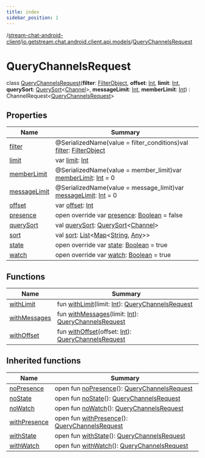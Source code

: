 ```yaml
---
title: index
sidebar_position: 1
---
```

/[stream-chat-android-client](../../index.md)/[io.getstream.chat.android.client.api.models](../index.md)/[QueryChannelsRequest](index.md)  
  
  
  
# QueryChannelsRequest  
class [QueryChannelsRequest](index.md)(**filter**: [FilterObject](../FilterObject/index.md), **offset**: [Int](https://kotlinlang.org/api/latest/jvm/stdlib/kotlin/-int/index.html), **limit**: [Int](https://kotlinlang.org/api/latest/jvm/stdlib/kotlin/-int/index.html), **querySort**: [QuerySort](../QuerySort/index.md)&lt;[Channel](../../io.getstream.chat.android.client.models/Channel/index.md)&gt;, **messageLimit**: [Int](https://kotlinlang.org/api/latest/jvm/stdlib/kotlin/-int/index.html), **memberLimit**: [Int](https://kotlinlang.org/api/latest/jvm/stdlib/kotlin/-int/index.html)) : ChannelRequest&lt;[QueryChannelsRequest](index.md)&gt;   
  
## Properties  
  
|  Name |  Summary | 
|---|---|
| <a name="io.getstream.chat.android.client.api.models/QueryChannelsRequest/filter/#/PointingToDeclaration/"></a>[filter](filter.md)| <a name="io.getstream.chat.android.client.api.models/QueryChannelsRequest/filter/#/PointingToDeclaration/"></a>@SerializedName(value = filter_conditions)val [filter](filter.md): [FilterObject](../FilterObject/index.md)|
| <a name="io.getstream.chat.android.client.api.models/QueryChannelsRequest/limit/#/PointingToDeclaration/"></a>[limit](limit.md)| <a name="io.getstream.chat.android.client.api.models/QueryChannelsRequest/limit/#/PointingToDeclaration/"></a>var [limit](limit.md): [Int](https://kotlinlang.org/api/latest/jvm/stdlib/kotlin/-int/index.html)|
| <a name="io.getstream.chat.android.client.api.models/QueryChannelsRequest/memberLimit/#/PointingToDeclaration/"></a>[memberLimit](memberLimit.md)| <a name="io.getstream.chat.android.client.api.models/QueryChannelsRequest/memberLimit/#/PointingToDeclaration/"></a>@SerializedName(value = member_limit)var [memberLimit](memberLimit.md): [Int](https://kotlinlang.org/api/latest/jvm/stdlib/kotlin/-int/index.html) = 0|
| <a name="io.getstream.chat.android.client.api.models/QueryChannelsRequest/messageLimit/#/PointingToDeclaration/"></a>[messageLimit](messageLimit.md)| <a name="io.getstream.chat.android.client.api.models/QueryChannelsRequest/messageLimit/#/PointingToDeclaration/"></a>@SerializedName(value = message_limit)var [messageLimit](messageLimit.md): [Int](https://kotlinlang.org/api/latest/jvm/stdlib/kotlin/-int/index.html) = 0|
| <a name="io.getstream.chat.android.client.api.models/QueryChannelsRequest/offset/#/PointingToDeclaration/"></a>[offset](offset.md)| <a name="io.getstream.chat.android.client.api.models/QueryChannelsRequest/offset/#/PointingToDeclaration/"></a>var [offset](offset.md): [Int](https://kotlinlang.org/api/latest/jvm/stdlib/kotlin/-int/index.html)|
| <a name="io.getstream.chat.android.client.api.models/QueryChannelsRequest/presence/#/PointingToDeclaration/"></a>[presence](presence.md)| <a name="io.getstream.chat.android.client.api.models/QueryChannelsRequest/presence/#/PointingToDeclaration/"></a>open override var [presence](presence.md): [Boolean](https://kotlinlang.org/api/latest/jvm/stdlib/kotlin/-boolean/index.html) = false|
| <a name="io.getstream.chat.android.client.api.models/QueryChannelsRequest/querySort/#/PointingToDeclaration/"></a>[querySort](querySort.md)| <a name="io.getstream.chat.android.client.api.models/QueryChannelsRequest/querySort/#/PointingToDeclaration/"></a>val [querySort](querySort.md): [QuerySort](../QuerySort/index.md)&lt;[Channel](../../io.getstream.chat.android.client.models/Channel/index.md)&gt;|
| <a name="io.getstream.chat.android.client.api.models/QueryChannelsRequest/sort/#/PointingToDeclaration/"></a>[sort](sort.md)| <a name="io.getstream.chat.android.client.api.models/QueryChannelsRequest/sort/#/PointingToDeclaration/"></a>val [sort](sort.md): [List](https://kotlinlang.org/api/latest/jvm/stdlib/kotlin.collections/-list/index.html)&lt;[Map](https://kotlinlang.org/api/latest/jvm/stdlib/kotlin.collections/-map/index.html)&lt;[String](https://kotlinlang.org/api/latest/jvm/stdlib/kotlin/-string/index.html), [Any](https://kotlinlang.org/api/latest/jvm/stdlib/kotlin/-any/index.html)&gt;&gt;|
| <a name="io.getstream.chat.android.client.api.models/QueryChannelsRequest/state/#/PointingToDeclaration/"></a>[state](state.md)| <a name="io.getstream.chat.android.client.api.models/QueryChannelsRequest/state/#/PointingToDeclaration/"></a>open override var [state](state.md): [Boolean](https://kotlinlang.org/api/latest/jvm/stdlib/kotlin/-boolean/index.html) = true|
| <a name="io.getstream.chat.android.client.api.models/QueryChannelsRequest/watch/#/PointingToDeclaration/"></a>[watch](watch.md)| <a name="io.getstream.chat.android.client.api.models/QueryChannelsRequest/watch/#/PointingToDeclaration/"></a>open override var [watch](watch.md): [Boolean](https://kotlinlang.org/api/latest/jvm/stdlib/kotlin/-boolean/index.html) = true|
  
  
## Functions  
  
|  Name |  Summary | 
|---|---|
| <a name="io.getstream.chat.android.client.api.models/QueryChannelsRequest/withLimit/#kotlin.Int/PointingToDeclaration/"></a>[withLimit](withLimit.md)| <a name="io.getstream.chat.android.client.api.models/QueryChannelsRequest/withLimit/#kotlin.Int/PointingToDeclaration/"></a>fun [withLimit](withLimit.md)(limit: [Int](https://kotlinlang.org/api/latest/jvm/stdlib/kotlin/-int/index.html)): [QueryChannelsRequest](index.md)|
| <a name="io.getstream.chat.android.client.api.models/QueryChannelsRequest/withMessages/#kotlin.Int/PointingToDeclaration/"></a>[withMessages](withMessages.md)| <a name="io.getstream.chat.android.client.api.models/QueryChannelsRequest/withMessages/#kotlin.Int/PointingToDeclaration/"></a>fun [withMessages](withMessages.md)(limit: [Int](https://kotlinlang.org/api/latest/jvm/stdlib/kotlin/-int/index.html)): [QueryChannelsRequest](index.md)|
| <a name="io.getstream.chat.android.client.api.models/QueryChannelsRequest/withOffset/#kotlin.Int/PointingToDeclaration/"></a>[withOffset](withOffset.md)| <a name="io.getstream.chat.android.client.api.models/QueryChannelsRequest/withOffset/#kotlin.Int/PointingToDeclaration/"></a>fun [withOffset](withOffset.md)(offset: [Int](https://kotlinlang.org/api/latest/jvm/stdlib/kotlin/-int/index.html)): [QueryChannelsRequest](index.md)|
  
  
## Inherited functions  
  
|  Name |  Summary | 
|---|---|
| <a name="io.getstream.chat.android.client.api.models/ChannelRequest/noPresence/#/PointingToDeclaration/"></a>[noPresence](../WatchChannelRequest/index.md#1585137569%2FFunctions%2F-423410878)| <a name="io.getstream.chat.android.client.api.models/ChannelRequest/noPresence/#/PointingToDeclaration/"></a>open fun [noPresence](../WatchChannelRequest/index.md#1585137569%2FFunctions%2F-423410878)(): [QueryChannelsRequest](index.md)|
| <a name="io.getstream.chat.android.client.api.models/ChannelRequest/noState/#/PointingToDeclaration/"></a>[noState](../WatchChannelRequest/index.md#1393237037%2FFunctions%2F-423410878)| <a name="io.getstream.chat.android.client.api.models/ChannelRequest/noState/#/PointingToDeclaration/"></a>open fun [noState](../WatchChannelRequest/index.md#1393237037%2FFunctions%2F-423410878)(): [QueryChannelsRequest](index.md)|
| <a name="io.getstream.chat.android.client.api.models/ChannelRequest/noWatch/#/PointingToDeclaration/"></a>[noWatch](../WatchChannelRequest/index.md#1534934447%2FFunctions%2F-423410878)| <a name="io.getstream.chat.android.client.api.models/ChannelRequest/noWatch/#/PointingToDeclaration/"></a>open fun [noWatch](../WatchChannelRequest/index.md#1534934447%2FFunctions%2F-423410878)(): [QueryChannelsRequest](index.md)|
| <a name="io.getstream.chat.android.client.api.models/ChannelRequest/withPresence/#/PointingToDeclaration/"></a>[withPresence](../WatchChannelRequest/index.md#-1504229060%2FFunctions%2F-423410878)| <a name="io.getstream.chat.android.client.api.models/ChannelRequest/withPresence/#/PointingToDeclaration/"></a>open fun [withPresence](../WatchChannelRequest/index.md#-1504229060%2FFunctions%2F-423410878)(): [QueryChannelsRequest](index.md)|
| <a name="io.getstream.chat.android.client.api.models/ChannelRequest/withState/#/PointingToDeclaration/"></a>[withState](../WatchChannelRequest/index.md#-2127497102%2FFunctions%2F-423410878)| <a name="io.getstream.chat.android.client.api.models/ChannelRequest/withState/#/PointingToDeclaration/"></a>open fun [withState](../WatchChannelRequest/index.md#-2127497102%2FFunctions%2F-423410878)(): [QueryChannelsRequest](index.md)|
| <a name="io.getstream.chat.android.client.api.models/ChannelRequest/withWatch/#/PointingToDeclaration/"></a>[withWatch](../WatchChannelRequest/index.md#-1985799692%2FFunctions%2F-423410878)| <a name="io.getstream.chat.android.client.api.models/ChannelRequest/withWatch/#/PointingToDeclaration/"></a>open fun [withWatch](../WatchChannelRequest/index.md#-1985799692%2FFunctions%2F-423410878)(): [QueryChannelsRequest](index.md)|

